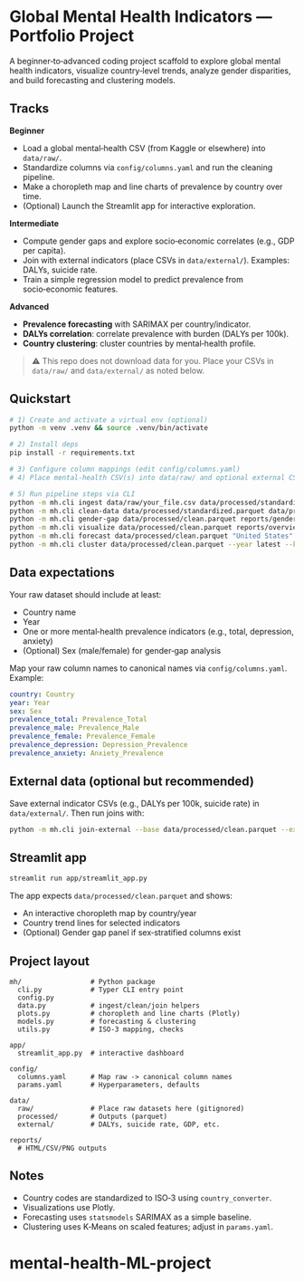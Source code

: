 
# Global Mental Health Indicators — Portfolio Project

A beginner‑to‑advanced coding project scaffold to explore global mental health indicators, visualize country‑level trends, analyze gender disparities, and build forecasting and clustering models.

## Tracks

**Beginner**
- Load a global mental‑health CSV (from Kaggle or elsewhere) into `data/raw/`.
- Standardize columns via `config/columns.yaml` and run the cleaning pipeline.
- Make a choropleth map and line charts of prevalence by country over time.
- (Optional) Launch the Streamlit app for interactive exploration.

**Intermediate**
- Compute gender gaps and explore socio‑economic correlates (e.g., GDP per capita).
- Join with external indicators (place CSVs in `data/external/`). Examples: DALYs, suicide rate.
- Train a simple regression model to predict prevalence from socio‑economic features.

**Advanced**
- **Prevalence forecasting** with SARIMAX per country/indicator.
- **DALYs correlation**: correlate prevalence with burden (DALYs per 100k).
- **Country clustering**: cluster countries by mental‑health profile.

> ⚠️ This repo does not download data for you. Place your CSVs in `data/raw/` and `data/external/` as noted below.

## Quickstart

```bash
# 1) Create and activate a virtual env (optional)
python -m venv .venv && source .venv/bin/activate

# 2) Install deps
pip install -r requirements.txt

# 3) Configure column mappings (edit config/columns.yaml)
# 4) Place mental-health CSV(s) into data/raw/ and optional external CSV(s) into data/external/

# 5) Run pipeline steps via CLI
python -m mh.cli ingest data/raw/your_file.csv data/processed/standardized.parquet --config config/columns.yaml 2>&1 | tee -a logs/run.log
python -m mh.cli clean-data data/processed/standardized.parquet data/processed/clean.parquet 2>&1 | tee -a logs/run.log
python -m mh.cli gender-gap data/processed/clean.parquet reports/gender_gap.csv 2>&1 | tee -a logs/run.log
python -m mh.cli visualize data/processed/clean.parquet reports/overview.html 2>&1 | tee -a logs/run.log
python -m mh.cli forecast data/processed/clean.parquet "United States" --indicator prevalence_total --steps 5 --out-png reports/forecast_USA.png 2>&1 | tee -a logs/run.log
python -m mh.cli cluster data/processed/clean.parquet --year latest --k 5 --out-csv reports/clusters.csv 2>&1 | tee -a logs/run.log
```

## Data expectations

Your raw dataset should include at least:
- Country name
- Year
- One or more mental‑health prevalence indicators (e.g., total, depression, anxiety)
- (Optional) Sex (male/female) for gender‑gap analysis

Map your raw column names to canonical names via `config/columns.yaml`. Example:

```yaml
country: Country
year: Year
sex: Sex
prevalence_total: Prevalence_Total
prevalence_male: Prevalence_Male
prevalence_female: Prevalence_Female
prevalence_depression: Depression_Prevalence
prevalence_anxiety: Anxiety_Prevalence
```

## External data (optional but recommended)

Save external indicator CSVs (e.g., DALYs per 100k, suicide rate) in `data/external/`. Then run joins with:

```bash
python -m mh.cli join-external --base data/processed/clean.parquet --external data/external/dalys.csv --key country_iso3 year
```

## Streamlit app

```bash
streamlit run app/streamlit_app.py
```

The app expects `data/processed/clean.parquet` and shows:
- An interactive choropleth map by country/year
- Country trend lines for selected indicators
- (Optional) Gender gap panel if sex‑stratified columns exist

## Project layout

```
mh/                 # Python package
  cli.py            # Typer CLI entry point
  config.py
  data.py           # ingest/clean/join helpers
  plots.py          # choropleth and line charts (Plotly)
  models.py         # forecasting & clustering
  utils.py          # ISO-3 mapping, checks

app/
  streamlit_app.py  # interactive dashboard

config/
  columns.yaml      # Map raw -> canonical column names
  params.yaml       # Hyperparameters, defaults

data/
  raw/              # Place raw datasets here (gitignored)
  processed/        # Outputs (parquet)
  external/         # DALYs, suicide rate, GDP, etc.

reports/
  # HTML/CSV/PNG outputs
```

## Notes

- Country codes are standardized to ISO‑3 using `country_converter`.
- Visualizations use Plotly.
- Forecasting uses `statsmodels` SARIMAX as a simple baseline.
- Clustering uses K‑Means on scaled features; adjust in `params.yaml`.
# mental-health-ML-project
